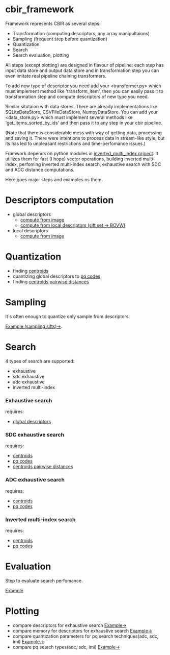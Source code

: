 # cbir_framework

Framework represents CBIR as several steps:
- Transformation (computing descriptors, any array manipultaions)
- Sampling (frequent step before quantization)
- Quantization
- Search
- Search evaluation, plotting

All steps (except plotting) are designed in flavour of pipeline:
each step has input data store and output data store and in transformation step you can even imitate real pipeline
chaining transformers.

To add new type of descriptor you need add your <transformer.py> which must implement method like 'transform_item', then you can easily pass it to
transformation step and compute descriptors of new type you need.

Similar situtaion with data stores. There are already implementations like SQLiteDataStore, CSVFileDataStore, NumpyDataStore.
You can add your <data_store.py> which must implement several methods like 'get_items_sorted_by_ids' and then pass it to
any step in your cbir pipeline.

(Note that there is considerable mess with way of getting data, processing and saving it. There were intentions to process data in
stream-like style, but its has led to unpleasant restrictions and time-perfomance issues.)

Framwork depends on python modules in [inverted_multi_index prjoect](https://github.com/DIMAthe47/inverted_multi_index).
It utilizes them for fast (I hope) vector operations, building inverted multi-index, perfoming inverted multi-index search,
exhaustive search with SDC and ADC distance computations.

Here goes major steps and examples os them.

# Descriptors computation
* <a name="global_descriptors">global descriptors</a>
    * [compute from image](/examples/notebooks/descriptors_computation/compute_global_descriptors_from_image.ipynb)
    * [compute from local descriptors (sift set -> BOVW)](/examples/notebooks/descriptors_computation/compute_global_descriptors_from_local_descriptors.ipynb)
* local descriptors
    * [compute from image](/examples/notebooks/descriptors_computation/compute_local_descriptors_from_image.ipynb)

# Quantization
* finding <a name="centroids">[centroids](/examples/notebooks/quantization/finding_centroids.ipynb)</a>
* quantizing global descriptors to <a name="pq_codes">[pq codes](/examples/notebooks/quantization/quantize_global_descriptors_to_pqcodes.ipynb)</a>
* finding <a name="centroids_pairwise_distances">[centroids pairwise distances](/examples/notebooks/quantization/compute_centroids_pairwise_distances.ipynb)</a>

# Sampling
It`s often enough to quantize only sample from descriptors.

[Example (sampling sifts)->](/examples/notebooks/sampling.ipynb).

# Search
4 types of search are supported:
* exhaustive
* sdc exhaustive
* adc exhaustive
* inverted multi-index

### Exhaustive search
requires:
- [global descriptors](#global_descriptors)

### SDC exhaustive search
requires:
- [centroids](#centroids)
- [pq codes](#pq_codes)
- [centroids pairwise distances](#centroids_pairwise_distances)

### ADC exhaustive search
requires:
- [centroids](#centroids)
- [pq codes](#pq_codes)

### Inverted multi-index search
requires:
- [centroids](#centroids)
- [pq codes](#pq_codes)


# Evaluation
Step to evaluate search perfomance.

[Example](/examples/notebooks/evaluate_search.ipynb).

# Plotting
* compare descriptors for exhaustive search [Example->](/examples/notebooks/plotting/plot_exhaustive_search_perfomance_n_nearest.ipynb)
* compare memory for descriptors for exhaustive search [Example->](/examples/notebooks/plotting/plot_exhaustive_search_perfomance_memory.ipynb)
* compare quantization parameters for pq search techniques(adc, sdc, imi) [Example->](/examples/notebooks/plotting/plot_search_perfomance_pq_params.ipynb)
* compare pq search types(adc, sdc, imi) [Example->](/examples/notebooks/plotting/plot_search_perfomance_search_types.ipynb)
